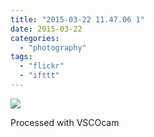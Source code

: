 ```yaml
---
title: "2015-03-22 11.47.06 1"
date: 2015-03-22
categories: 
  - "photography"
tags: 
  - "flickr"
  - "ifttt"
---
```


![](https://farm9.staticflickr.com/8750/16691815187_6ec44c22a3_b.jpg)  

Processed with VSCOcam
